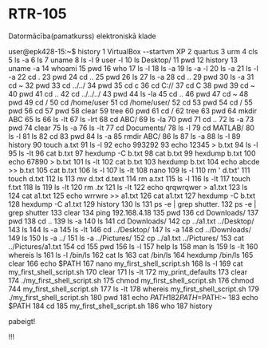 # RTR-105
Datormācība(pamatkurss) elektroniskā klade


user@epk428-15:~$ history
    1  VirtualBox --startvm XP
    2  quartus
    3  urm
    4  cls
    5  ls -a
    6  ls 
    7  uname
    8  ls -l
    9  user -l
   10  ls Desktop/
   11  pwd
   12  history
   13  uname -a
   14  whoami
   15  pwd
   16  who
   17  ls -l
   18  ls -a
   19  ls -a -l
   20  ls -a
   21  ls -l -a
   22  cd .
   23  pwd
   24  cd ..
   25  pwd
   26  ls 
   27  ls -a
   28  cd ..
   29  pwd
   30  ls -a
   31  cd ~
   32  pwd
   33  cd ../../
   34  pwd
   35  cd c
   36  cd C://
   37  cd C
   38  pwd
   39  cd ~
   40  pwd
   41  cd ..
   42  cd ../../../
   43  pwd
   44  ls -la
   45  cd ..
   46  pwd
   47  cd ~
   48  pwd
   49  cd /
   50  cd /home/user
   51  cd /home/user/
   52  cd 
   53  pwd
   54  cd /
   55  pwd
   56  cd
   57  pwd
   58  clear
   59  tree
   60  pwd
   61  cd /
   62  tree
   63  pwd
   64  mkdir ABC
   65  ls
   66  ls -lt
   67  ls -lrt
   68  cd ABC/
   69  ls -la
   70  pwd
   71  cd ..
   72  ls -a
   73  pwd
   74  clear
   75  ls -a
   76  ls -lt
   77  cd Documents/
   78  ls -l
   79  cd MATLAB/
   80  ls -l
   81  ls
   82  cd
   83  pwd
   84  ls -a
   85  rmdir ABC/
   86  ls 
   87  ls -a
   88  ls -l
   89  history
   90  touch a.txt
   91  ls -l
   92  echo 993292
   93  echo 12345 > b.txt
   94  ls -l
   95  ls -lt
   96  cat b.txt 
   97  hexdump -C b.txt
   98  cat b.txt 
   99  hexdump b.txt 
  100  echo 67890 > b.txt 
  101  ls -lt
  102  cat  b.txt 
  103  hexdump b.txt 
  104  echo abcde >> b.txt
  105  cat b.txt 
  106  ls -l
  107  ls -lt
  108  nano
  109  ls -l
  110  rm ' d.txt'
  111  touch d.txt
  112  ls
  113  mv d.txt d.text
  114  rm a.txt
  115  ls -l
  116  ls -lt
  117  touch f.txt
  118  ls
  119  ls -lt
  120  rm *.tx*
  121  ls -lt
  122  echo qrqwrqwer > a1.txt
  123  ls
  124  cat a1.txt 
  125  echo wrrwre >> a1.txt 
  126  cat a1.txt 
  127  hexdump -C b.txt
  128  hexdump -C a1.txt
  129  history
  130  ls
  131  ps -e | grep shutter.
  132  ps -e | grep shutter
  133  clear
  134  ping 192.168.4.18
  135  pwd
  136  cd Downloads/
  137  pwd
  138  cd ..
  139  ls -a
  140  ls
  141  cd Downloads/
  142  cp ../a1.txt ../Desktop/
  143  ls
  144  ls -a
  145  ls -lt
  146  cd ../Desktop/
  147  ls -a
  148  cd ../Downloads/
  149  ls
  150  ls -a ../
  151  ls -a ../Pictures/
  152  cp ../a1.txt ../Pictures/
  153  cat ../Pictures/a1.txt 
  154  cd
  155  pwd
  156  ls -l
  157  help ls
  158  man ls
  159  ls -lt
  160  whereis ls
  161  ls -l /bin/ls
  162  cat ls
  163  cat /bin/ls
  164  hexdump /bin/ls
  165  clear
  166  echo $PATH
  167  nano my_first_shell_script.sh
  168  ls -l
  169  cat my_first_shell_script.sh 
  170  clear
  171  ls -lt
  172  my_print_defaults 
  173  clear
  174  ./my_first_shell_script.sh
  175  chmod my_first_shell_script.sh
  176  chmod 744 my_first_shell_script.sh
  177  ls -lt
  178  whereis my_first_shell_script.sh
  179  ./my_first_shell_script.sh 
  180  pwd
  181  echo $PATH
  182  PATH=$PATH:~
  183  echo $PATH
  184  cd
  185  my_first_shell_script.sh 
  186  who
  187  history
  
  pabeigt!
  
  !!!
